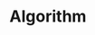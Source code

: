 ---
title: Algorithm
description: Coding problems in LeetCode, AcWing, ...
image: 1.png

# Badge style
style:
    background: "#f5a742"
    color: "#fff"
---
